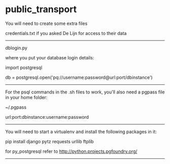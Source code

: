 # public_transport

You will need to create some extra files

credentials.txt
if you asked De Lijn for access to their data

----

dblogin.py

where you put your database login details:

import postgresql

db = postgresql.open('pq://username:password@url:port/dbinstance')

----

For the psql commands in the .sh files to work, you'll also need a pgpass file in your home folder:

~/.pgpass

url:port:dbinstance:username:password

----

You will need to start a virtualenv and install the following packages in it:

pip install django pytz requests urllib ftplib

for py_postgresql refer to http://python.projects.pgfoundry.org/

----
